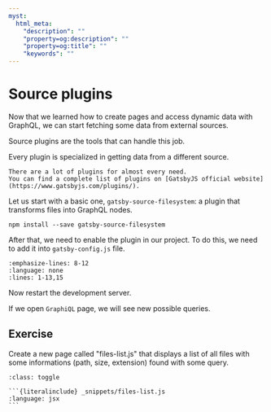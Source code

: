 ```yaml
---
myst:
  html_meta:
    "description": ""
    "property=og:description": ""
    "property=og:title": ""
    "keywords": ""
---
```


# Source plugins

Now that we learned how to create pages and access dynamic data with GraphQL, we can start fetching some data from external sources.

Source plugins are the tools that can handle this job.

Every plugin is specialized in getting data from a different source.

```{note}
There are a lot of plugins for almost every need.
You can find a complete list of plugins on [GatsbyJS official website](https://www.gatsbyjs.com/plugins/).
```

Let us start with a basic one, `gatsby-source-filesystem`: a plugin that transforms files into GraphQL nodes.

```none
npm install --save gatsby-source-filesystem
```

After that, we need to enable the plugin in our project.
To do this, we need to add it into `gatsby-config.js` file.

```{literalinclude} _snippets/gatsby-config.js
:emphasize-lines: 8-12
:language: none
:lines: 1-13,15
```

Now restart the development server.

If we open `GraphiQL` page, we will see new possible queries.

## Exercise

Create a new page called "files-list.js" that displays a list of all files with some informations (path, size, extension) found with some query.

````{admonition} Solution
:class: toggle

```{literalinclude} _snippets/files-list.js
:language: jsx
```
````

